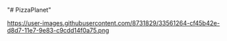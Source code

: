 "# PizzaPlanet" 

https://user-images.githubusercontent.com/8731829/33561264-cf45b42e-d8d7-11e7-9e83-c9cdd14f0a75.png
